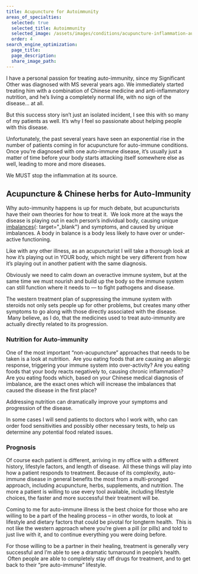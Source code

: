 ```yaml
---
title: Acupuncture for Autoimmunity
areas_of_specialties:
  selected: true
  selected_title: Autoimmunity
  selected_image: /assets/images/conditions/acupuncture-inflammation-autoimmune-square.jpg
  order: 4
search_engine_optimization:
  page_title:
  page_description:
  share_image_path:
---
```


I have a personal passion for treating auto-immunity, since my Significant Other was diagnosed with MS several years ago. We immediately started treating him with a combination of Chinese medicine and anti-inflammatory nutrition, and he’s living a completely normal life, with no sign of the disease… at all.

But this success story isn’t just an isolated incident, I see this with so many of my patients as well. It’s why I feel so passionate about helping people with this disease.

Unfortunately, the past several years have seen an exponential rise in the number of patients coming in for acupuncture for auto-immune conditions. Once you’re diagnosed with one auto-immune disease, it’s usually just a matter of time before your body starts attacking itself somewhere else as well, leading to more and more diseases.

We MUST stop the inflammation at its source.

## Acupuncture & Chinese herbs for Auto-Immunity

Why auto-immunity happens is up for much debate, but acupuncturists have their own theories for how to treat it.  We look more at the ways the disease is playing out in each person’s individual body, causing unique [imbalances](/2018/06/30/what-does-balance-actually-mean-in-the-acupuncture-clinic/){: target="_blank"} and symptoms, and caused by unique imbalances. A body in balance is a body less likely to have over or under-active functioning.

Like with any other illness, as an acupuncturist I will take a thorough look at how it’s playing out in YOUR body, which might be very different from how it’s playing out in another patient with the same diagnosis.

Obviously we need to calm down an overactive immune system, but at the same time we must nourish and build up the body so the immune system can still function where it needs to — to fight pathogens and disease.

The western treatment plan of suppressing the immune system with steroids not only sets people up for other problems, but creates many other symptoms to go along with those directly associated with the disease.  Many believe, as I do, that the medicines used to treat auto-immunity are actually directly related to its progression.

### Nutrition for Auto-immunity

One of the most important “non-acupuncture” approaches that needs to be taken is a look at nutrition.  Are you eating foods that are causing an allergic response, triggering your immune system into over-activity? Are you eating foods that your body reacts negatively to, causing chronic inflammation? Are you eating foods which, based on your Chinese medical diagnosis of imbalance, are the exact ones which will increase the imbalances that caused the disease in the first place?

Addressing nutrition can dramatically improve your symptoms and progression of the disease.

In some cases I will send patients to doctors who I work with, who can order food sensitivities and possibly other necessary tests, to help us determine any potential food related issues.

### Prognosis

Of course each patient is different, arriving in my office with a different history, lifestyle factors, and length of disease.  All these things will play into how a patient responds to treatment. Because of its complexity, auto-immune disease in general benefits the most from a multi-pronged approach, including acupuncture, herbs, supplements, and nutrition. The more a patient is willing to use every tool available, including lifestyle choices, the faster and more successful their treatment will be.

Coming to me for auto-immune illness is the best choice for those who are willing to be a part of the healing process – in other words, to look at lifestyle and dietary factors that could be pivotal for longterm health.  This is not like the western approach where you’re given a pill (or pills) and told to just live with it, and to continue everything you were doing before.

For those willing to be a partner in their healing, treatment is generally very successful and I’m able to see a dramatic turnaround in people’s health.  Often people are able to completely stay off drugs for treatment, and to get back to their “pre auto-immune” lifestyle.